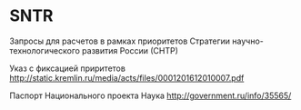 # SNTR
Запросы для расчетов в рамках приоритетов Стратегии научно-технологического развития России (СНТР) 

Указ с фиксацией приритетов
http://static.kremlin.ru/media/acts/files/0001201612010007.pdf

Паспорт Национального проекта Наука
http://government.ru/info/35565/

